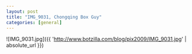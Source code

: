```yaml
---
layout: post
title: "IMG_9031, Chongqing Box Guy"
categories: [general]
---
```



![IMG_9031.jpg]({{ 'http://www.botzilla.com/blog/pix2009/IMG_9031.jpg' | absolute_url }})


